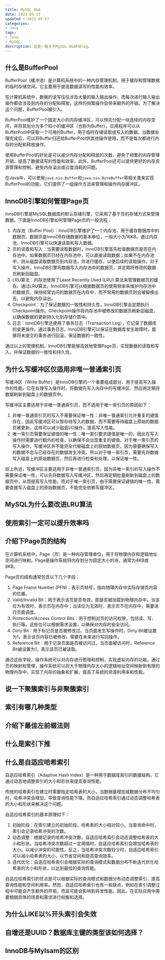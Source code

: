 ```yaml
---
title: MySQL Q&A
date: 2023-05-17
updated : 2023-05-17
categories: 
- Java 
tags: 
- Java
- MySQL 
description: 这是一篇关于MySQL Q&A的Blog。
---
```


## 什么是BufferPool

BufferPool（缓冲池）是计算机系统中的一种内存管理机制，用于缓存和管理数据的临时存储空间。它主要用于提高数据读写的性能和效率。

在计算机系统中，数据的读写往往涉及大量的输入输出操作，而每次进行输入输出操作都会涉及到内存的分配和释放，这样的频繁操作会带来额外的开销。为了解决这个问题，BufferPool被引入。

BufferPool维护了一个固定大小的内存缓冲区，可以预先分配一块连续的内存空间，并将其划分为多个较小的缓冲区（也称为Buffer）。应用程序可以从BufferPool中获取一个可用的Buffer，用于临时存储读取或写入的数据。当数据处理完成后，可以将Buffer归还给BufferPool供其他操作使用，而不是每次都进行内存的分配和释放操作。

使用BufferPool的好处是可以减少内存分配和释放的次数，避免了频繁的内存管理开销，提高了数据读写的性能和效率。此外，BufferPool还可以提供更好的内存资源管理和控制，避免内存溢出或过度消耗的问题。

在Java中，可以使用`java.nio.Buffer`和`java.nio.ByteBuffer`等相关类来实现BufferPool的功能，它们提供了一组操作方法来管理和操作内存缓冲区。

## InnoDB引擎如何管理Page页

InnoDB引擎是MySQL数据库的默认存储引擎，它采用了基于页的存储方式来管理数据。下面是InnoDB引擎如何管理Page页的一般流程：

1. 内存池（Buffer Pool）：InnoDB引擎维护了一个内存池，用于缓存数据库中的数据页。数据页是InnoDB存储数据的基本单位，一般大小为16KB。通过内存池，InnoDB引擎可以快速读取和写入数据。
2. 页的读取和写入：当需要读取数据时，InnoDB引擎首先检查数据页是否在内存池中。如果数据页已经在内存池中，可以直接读取数据；如果不在内存池中，则从磁盘读取数据页到内存池，并进行缓存，以便后续的读取操作。对于写入操作，InnoDB引擎将数据写入内存池中的数据页，并定期将修改的数据页刷新回磁盘。
3. LRU算法：内存池使用了Least Recently Used (LRU) 算法来管理数据页的缓存。通过LRU算法，InnoDB引擎可以根据数据页的使用频率来维护内存池中的数据页，保持经常访问的数据页在内存中，而不常用的数据页则会被替换出去，以避免内存溢出。
4. Checkpoint：为了保证数据的一致性和持久性，InnoDB引擎会定期执行Checkpoint操作。Checkpoint操作将内存池中被修改的数据页刷新回磁盘，以确保数据的更新持久化到存储介质中。
5. 日志：InnoDB引擎还使用了事务日志（Transaction Log），它记录了数据库的变更操作。通过事务日志，InnoDB引擎可以保证在数据库发生故障时，能够将未提交的事务进行回滚，保证数据的一致性。

通过以上的管理机制，InnoDB引擎能够高效地管理Page页，实现数据的读取和写入，并保证数据的一致性和持久性。

## 为什么写缓冲区仅适用非唯一普通索引页

写缓冲区（Write Buffer）是InnoDB引擎的一个重要组成部分，用于提高写入操作的性能。它在处理写入操作时，将数据先写入内存中的写缓冲区，然后再定期将数据刷新到磁盘上的数据页中。

写缓冲区主要适用于非唯一普通索引页，而不适用于唯一索引页的原因如下：

1. 非唯一普通索引页的写入不需要保证唯一性：非唯一普通索引允许重复的键值存在，因此写缓冲区可以暂存待写入的数据，而不需要等待磁盘上原始的数据页被更新。这样可以减少磁盘I/O操作，提高写入性能。
2. 唯一索引页需要保证键值的唯一性：唯一索引要求键值是唯一的，因此在写入操作时需要进行额外的检查，以确保不会出现重复的键值。对于唯一索引页的写入操作，写缓冲区并不能完全代替磁盘上的原始数据页，因为需要确保写入的数据不会与已经存在的数据发生冲突。所以对于唯一索引页，需要先将数据写入磁盘上的原始数据页，然后再进行检查和处理，以保证唯一性。

综上所述，写缓冲区主要适用于非唯一普通索引页，因为非唯一索引的写入操作不需要保证唯一性，可以先将数据写入写缓冲区，然后再定期批量刷新到磁盘上的数据页中，从而提高写入性能。而对于唯一索引页，由于需要保证键值的唯一性，需要直接写入磁盘上的原始数据页，不能完全依赖写缓冲区。

## MySQL为什么要改进LRU算法

## 使用索引一定可以提升效率吗

## 介绍下Page页的结构

在计算机系统中，Page（页）是一种内存管理单位，用于将物理内存和逻辑地址空间进行映射。Page是操作系统将内存划分为固定大小的块，通常为4KB或8KB。

Page页的结构通常包含以下几个字段：

1. Page Frame Number (PFN)：表示页帧号，指向物理内存中实际存储页内容的位置。
2. Valid/Invalid Bit：用于表示该页是否有效，即是否被加载到物理内存中。当该位为有效时，表示页在内存中；当该位为无效时，表示页不在内存中，需要进行页面调度。
3. Protection/Access Control Bits：用于控制对页的访问权限，包括读、写、执行等。这些位可以根据需求设置，以确保对内存的安全访问。
4. Dirty Bit：用于标记页是否被修改过。当页面发生写操作时，Dirty Bit被设置为1，表示该页内容已被修改，需要在未来进行写回操作。
5. Reference Bit：用于记录页面是否被访问过。当页面被访问时，Reference Bit被设置为1，表示该页已被读取。

通过这些字段，操作系统可以对内存进行管理和控制，实现虚拟内存的功能。通过页的映射和管理，操作系统可以将大于物理内存大小的逻辑地址空间映射到有限的物理内存中，实现了内存的抽象和扩展，提高了系统的资源利用率和性能。

## 说一下聚簇索引与非聚簇索引

## 索引有哪几种类型

## 介绍下最佳左前缀法则

## 什么是索引下推

## 什么是自适应哈希索引

自适应哈希索引（Adaptive Hash Index）是一种用于数据库索引的数据结构，它通过动态地调整索引的大小和形状来提高查询性能。

传统的哈希索引在建立时需要指定哈希表的大小，当数据量增加或数据分布不均匀时，哈希冲突会增加，导致查询性能下降。而自适应哈希索引通过动态调整哈希表的大小和形状来解决这个问题。

自适应哈希索引的基本原理如下：
1. 初始阶段：在索引建立的初始阶段，哈希表的大小相对较小。当查询命中时，索引会记录哈希冲突的次数。
2. 动态调整：根据记录的哈希冲突次数，自适应哈希索引会动态调整哈希表的大小和形状。当哈希冲突次数超过一定阈值时，自适应哈希索引会增加哈希表的大小，以减少冲突的可能性。反之，当哈希冲突次数较少时，自适应哈希索引可以减小哈希表的大小，以节省空间和提高查询效率。
3. 迭代优化：自适应哈希索引会根据实际的查询模式和数据分布不断迭代优化哈希表的大小和形状，以达到最佳的查询性能。

自适应哈希索引的优点是可以根据实际的查询模式和数据分布动态调整索引，提高查询性能和空间利用率。然而，自适应哈希索引也有一些缺点，例如在索引调整过程中可能会产生额外的开销，而且可能会影响到并发性能。因此，在实际应用中需要根据具体的场景和需求进行权衡和选择。

## 为什么LIKE以%开头索引会失效

## 自增还是UUID？数据库主键的类型该如何选择？

## InnoDB与MyIsam的区别

